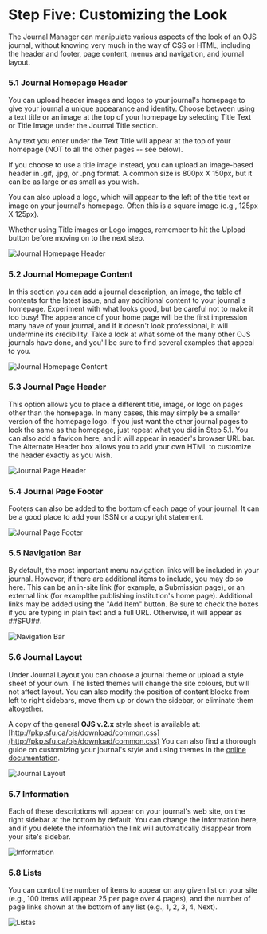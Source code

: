 # Step Five: Customizing the Look

The Journal Manager can manipulate various aspects of the look of an OJS journal, without knowing very much in the way of CSS or HTML, including the header and footer, page content, menus and navigation, and journal layout.

### 5.1 Journal Homepage Header

You can upload header images and logos to your journal's homepage to give your journal a unique appearance and identity. Choose between using a text title or an image at the top of your homepage by selecting Title Text or Title Image under the Journal Title section.

Any text you enter under the Text Title will appear at the top of your homepage \(NOT to all the other pages -- see below\).

If you choose to use a title image instead, you can upload an image-based header in .gif, .jpg, or .png format. A common size is 800px X 150px, but it can be as large or as small as you wish.

You can also upload a logo, which will appear to the left of the title text or image on your journal's homepage. Often this is a square image \(e.g., 125px X 125px\).

Whether using Title images or Logo images, remember to hit the Upload button before moving on to the next step.

![Journal Homepage Header](images/chapter5/five_steps/header.png)

### 5.2 Journal Homepage Content

In this section you can add a journal description, an image, the table of contents for the latest issue, and any additional content to your journal's homepage. Experiment with what looks good, but be careful not to make it too busy! The appearance of your home page will be the first impression many have of your journal, and if it doesn't look professional, it will undermine its credibility. Take a look at what some of the many other OJS journals have done, and you'll be sure to find several examples that appeal to you.

![Journal Homepage Content](images/chapter5/five_steps/journal_homepage.png)

### 5.3 Journal Page Header

This option allows you to place a different title, image, or logo on pages other than the homepage. In many cases, this may simply be a smaller version of the homepage logo. If you just want the other journal pages to look the same as the homepage, just repeat what you did in Step 5.1. You can also add a favicon here, and it will appear in reader's browser URL bar. The Alternate Header box allows you to add your own HTML to customize the header exactly as you wish.

![Journal Page Header](images/chapter5/five_steps/page_header.png)

### 5.4 Journal Page Footer

Footers can also be added to the bottom of each page of your journal. It can be a good place to add your ISSN or a copyright statement.

![Journal Page Footer](images/chapter5/five_steps/page_footer.png)

### 5.5 Navigation Bar

By default, the most important menu navigation links will be included in your journal. However, if there are additional items to include, you may do so here. This can be an in-site link \(for example, a Submission page\), or an external link \(for examplthe publishing institution's home page\). Additional links may be added using the "Add Item" button. Be sure to check the boxes if you are typing in plain text and a full URL. Otherwise, it will appear as \#\#SFU\#\#.

![Navigation Bar](images/chapter5/five_steps/nav_bar.png)

### 5.6 Journal Layout

Under Journal Layout you can choose a journal theme or upload a style sheet of your own. The listed themes will change the site colours, but will not affect layout. You can also modify the position of content blocks from left to right sidebars, move them up or down the sidebar, or eliminate them altogether.

A copy of the general **OJS v.2.x** style sheet is available at: [http://pkp.sfu.ca/ojs/download/common.css](http://pkp.sfu.ca/ojs/download/common.css) You can also find a thorough guide on customizing your journal's style and using themes in the [online documentation](https://pkp.sfu.ca/wiki/index.php/Customizing_OJS).

![Journal Layout](images/chapter5/five_steps/layout.png)

### 5.7 Information

Each of these descriptions will appear on your journal's web site, on the right sidebar at the bottom by default. You can change the information here, and if you delete the information the link will automatically disappear from your site's sidebar.

![Information](images/chapter5/five_steps/information.png)

### 5.8 Lists

You can control the number of items to appear on any given list on your site \(e.g., 100 items will appear 25 per page over 4 pages\), and the number of page links shown at the bottom of any list \(e.g., 1, 2, 3, 4, Next\).

![Listas](images/chapter5/five_steps/lists.png)

